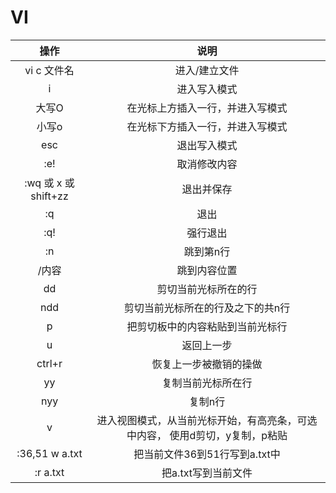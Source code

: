 # VI

|操作                    | 说明                                                                          |
|:-:                     |:-:                                                                            |
|vi c  文件名             |      进入/建立文件                                                             |  
|i                       |   进入写入模式                                                                 |
|大写O                   |  在光标上方插入一行，并进入写模式                                              |
|小写o                   |   在光标下方插入一行，并进入写模式                                             |
|esc                     |    退出写入模式                                                                |
|:e!                     |   取消修改内容                                                                |
|:wq 或 x  或 shift+zz  |   退出并保存                                                                   |
|:q                      |   退出                                                                         |
|:q!                     |   强行退出                                                                     |
|:n                      |  跳到第n行                                                                      |
|/内容                    | 跳到内容位置                                                                    |
|dd                      |  剪切当前光标所在的行                                                          |
|ndd                     |   剪切当前光标所在的行及之下的共n行                                            |
|p                       |  把剪切板中的内容粘贴到当前光标行                                              |
|u                       |  返回上一步                                                                    |
|ctrl+r                  |  恢复上一步被撤销的操做                                                        |
|yy                      |  复制当前光标所在行                                                            |
|nyy                     |   复制n行                                                                      |
|v                       |  进入视图模式，从当前光标开始，有高亮条，可选中内容， 使用d剪切，y复制，p粘贴        |
|:36,51    w    a.txt   |  把当前文件36到51行写到a.txt中                                                   |
|:r    a.txt             |  把a.txt写到当前文件                                                            |
